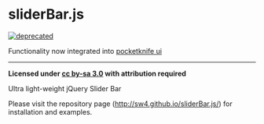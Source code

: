 sliderBar.js
=============
[![deprecated](http://badges.github.io/stability-badges/dist/deprecated.svg)](https://github.com/sw4/pocketknife) 

Functionality now integrated into [pocketknife ui](https://github.com/sw4/pocketknife)

--------------


**Licensed under [cc by-sa 3.0](http://creativecommons.org/licenses/by-sa/3.0/) with attribution required**

Ultra light-weight jQuery Slider Bar

Please visit the repository page (http://sw4.github.io/sliderBar.js/) for installation and examples.

